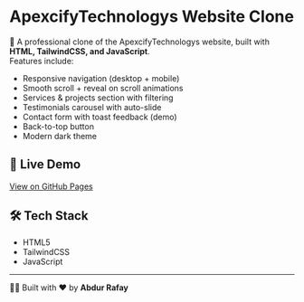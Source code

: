 # ApexcifyTechnologys Website Clone

🚀 A professional clone of the ApexcifyTechnologys website, built with **HTML, TailwindCSS, and JavaScript**.  
Features include:
- Responsive navigation (desktop + mobile)  
- Smooth scroll + reveal on scroll animations  
- Services & projects section with filtering  
- Testimonials carousel with auto-slide  
- Contact form with toast feedback (demo)  
- Back-to-top button  
- Modern dark theme  

## 🔗 Live Demo  
[View on GitHub Pages](https://codewithrafay0.github.io/ApexcifyTechnologys_Clone/)

## 🛠️ Tech Stack
- HTML5  
- TailwindCSS  
- JavaScript  

---
👨‍💻 Built with ❤️ by **Abdur Rafay**
